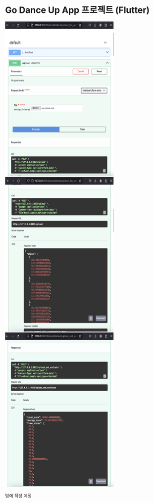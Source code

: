 # Go Dance Up App 프로젝트 (Flutter)

<img src="./images/1.png" width="350" height="500"/>
<img src="./images/2.png" width="350" height="500"/>
<img src="./images/f2.png" width="350" height="500"/>

밤에 작성 예정

